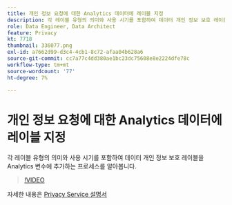 ```yaml
---
title: 개인 정보 요청에 대한 Analytics 데이터에 레이블 지정
description: 각 레이블 유형의 의미와 사용 시기를 포함하여 데이터 개인 정보 보호 레이블을 Analytics 변수에 추가하는 프로세스를 알아봅니다.
role: Data Engineer, Data Architect
feature: Privacy
kt: 7718
thumbnail: 336077.png
exl-id: a7662d99-d3c4-4cb1-8c72-afaa04b628a6
source-git-commit: cc7a77c4dd380ae1bc23dc75608e8e2224dfe78c
workflow-type: tm+mt
source-wordcount: '77'
ht-degree: 7%

---
```


# 개인 정보 요청에 대한 Analytics 데이터에 레이블 지정

각 레이블 유형의 의미와 사용 시기를 포함하여 데이터 개인 정보 보호 레이블을 Analytics 변수에 추가하는 프로세스를 알아봅니다.

>[!VIDEO](https://video.tv.adobe.com/v/336077?quality=12&learn=on)

자세한 내용은 [Privacy Service 설명서](https://experienceleague.adobe.com/docs/experience-platform/privacy/home.html?lang=ko)
